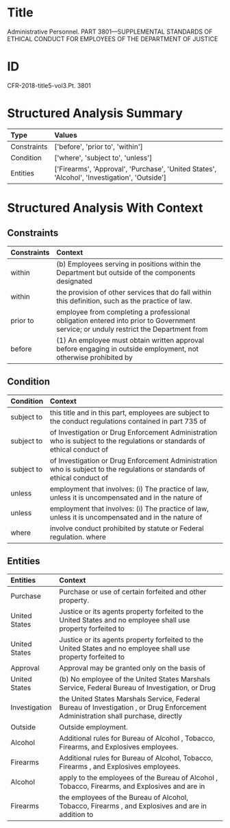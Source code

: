 # Title

 Administrative Personnel. PART 3801—SUPPLEMENTAL STANDARDS OF ETHICAL CONDUCT FOR EMPLOYEES OF THE DEPARTMENT OF JUSTICE


# ID

 CFR-2018-title5-vol3.Pt. 3801


# Structured Analysis Summary

| Type        | Values                                                                                       |
|:------------|:---------------------------------------------------------------------------------------------|
| Constraints | ['before', 'prior to', 'within']                                                             |
| Condition   | ['where', 'subject to', 'unless']                                                            |
| Entities    | ['Firearms', 'Approval', 'Purchase', 'United States', 'Alcohol', 'Investigation', 'Outside'] |


# Structured Analysis With Context

 


## Constraints

| Constraints   | Context                                                                                                                             |
|:--------------|:------------------------------------------------------------------------------------------------------------------------------------|
| within        | (b) Employees serving in positions  within the Department but outside of the components designated                                  |
| within        | the provision of other services that do fall within  this definition, such as the practice of law.                                  |
| prior to      | employee from completing a professional obligation entered into prior to Government service; or unduly restrict the Department from |
| before        | (1) An employee must obtain written approval  before engaging in outside employment, not otherwise prohibited by                    |


## Condition

| Condition   | Context                                                                                                                  |
|:------------|:-------------------------------------------------------------------------------------------------------------------------|
| subject to  | this title and in this part, employees are subject to the conduct regulations contained in part 735 of                   |
| subject to  | of Investigation or Drug Enforcement Administration who is subject to the regulations or standards of ethical conduct of |
| subject to  | of Investigation or Drug Enforcement Administration who is subject to the regulations or standards of ethical conduct of |
| unless      | employment that involves: (i) The practice of law, unless it is uncompensated and in the nature of                       |
| unless      | employment that involves: (i) The practice of law, unless it is uncompensated and in the nature of                       |
| where       | involve conduct prohibited by statute or Federal regulation. where                                                       |


## Entities

| Entities      | Context                                                                                                                           |
|:--------------|:----------------------------------------------------------------------------------------------------------------------------------|
| Purchase      | Purchase  or use of certain forfeited and other property.                                                                         |
| United States | Justice or its agents property forfeited to the United States and no employee shall use property forfeited to                     |
| United States | Justice or its agents property forfeited to the United States and no employee shall use property forfeited to                     |
| Approval      | Approval may be granted only on the basis of                                                                                      |
| United States | (b) No employee of the  United States Marshals Service, Federal Bureau of Investigation, or Drug                                  |
| Investigation | the United States Marshals Service, Federal Bureau of Investigation , or Drug Enforcement Administration shall purchase, directly |
| Outside       | Outside  employment.                                                                                                              |
| Alcohol       | Additional rules for Bureau of  Alcohol , Tobacco, Firearms, and Explosives employees.                                            |
| Firearms      | Additional rules for Bureau of Alcohol, Tobacco,  Firearms , and Explosives employees.                                            |
| Alcohol       | apply to the employees of the Bureau of Alcohol , Tobacco, Firearms, and Explosives and are in                                    |
| Firearms      | the employees of the Bureau of Alcohol, Tobacco, Firearms , and Explosives and are in addition to                                 |


